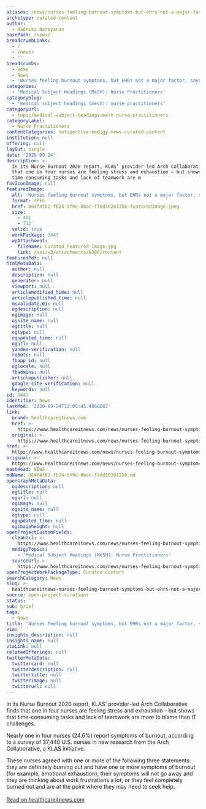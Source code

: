 ```yaml
---
aliases: /news/nurses-feeling-burnout-symptoms-but-ehrs-not-a-major-factor-says-klas
archetype: curated-content
author:
  - Radhika Narayanan
basePath: /news/
breadcrumbLinks:
  - /
  - /news/
  - ''
breadcrumbs:
  - Home
  - News
  - 'Nurses feeling burnout symptoms, but EHRs not a major factor, says KLAS'
categories:
  - 'Medical Subject Headings (MeSH): Nurse Practitioners'
categorySlug:
  - 'medical subject headings (mesh): nurse practitioners'
categoryUrl:
  - topic/medical-subject-headings-mesh-nurse-practitioners
categoryLabel:
  - Nurse Practitioners
contentCategories: netspective-medigy-news-curated-content
institution: null
offering: null
layOut: single
date: '2020-09-24'
description: >-
  In its Nurse Burnout 2020 report, KLAS’ provider-led Arch Collaborative finds
  that one in four nurses are feeling stress and exhaustion – but shows that
  time-consuming tasks and lack of teamwork are m
favIconImage: null
featuredImage:
  alt: 'Nurses feeling burnout symptoms, but EHRs not a major factor, says KLAS'
  format: JPEG
  href: 864f4f82-fb24-5f9c-8bac-f7dd30261256-featuredImage.jpeg
  size:
    - 401
    - 712
  valid: true
  workPackage: 3447
  wpAttachment:
    fileName: Curated_Featured_Image.jpg
    link: /api/v3/attachments/9380/content
featuredPdf: null
htmlMetaData:
  author: null
  description: null
  generator: null
  viewport: null
  articlemodified_time: null
  articlepublished_time: null
  msvalidate.01: null
  ogdescription: null
  ogimage: null
  ogsite_name: null
  ogtitle: null
  ogtype: null
  ogupdated_time: null
  ogurl: null
  yandex-verification: null
  robots: null
  fbapp_id: null
  oglocale: null
  fbadmins: null
  articlepublisher: null
  google-site-verification: null
  keywords: null
id: 3447
identifier: News
lastMod: '2020-09-24T12:05:45.486688Z'
link:
  brand: healthcareitnews.com
  href: >-
    https://www.healthcareitnews.com/news/nurses-feeling-burnout-symptoms-ehrs-not-major-factor-says-klas
  original: >-
    https://www.healthcareitnews.com/news/nurses-feeling-burnout-symptoms-ehrs-not-major-factor-says-klas
href: >-
  https://www.healthcareitnews.com/news/nurses-feeling-burnout-symptoms-ehrs-not-major-factor-says-klas
original: >-
  https://www.healthcareitnews.com/news/nurses-feeling-burnout-symptoms-ehrs-not-major-factor-says-klas
mastHead: NEWS
mdName: 864f4f82-fb24-5f9c-8bac-f7dd30261256.md
openGraphMetaData:
  ogdescription: null
  ogtitle: null
  ogurl: null
  ogimage: null
  ogsite_name: null
  ogtype: null
  ogupdated_time: null
  ogimageheight: null
openProjectCustomFields:
  cleanUrl: >-
    https://www.healthcareitnews.com/news/nurses-feeling-burnout-symptoms-ehrs-not-major-factor-says-klas
  medigyTopics:
    - 'Medical Subject Headings (MeSH): Nurse Practitioners'
  sourceUrl: >-
    https://www.healthcareitnews.com/news/nurses-feeling-burnout-symptoms-ehrs-not-major-factor-says-klas
openProjectWorkPackageType: Curated Content
searchCategory: News
slug: >-
  healthcareitnews-nurses-feeling-burnout-symptoms-but-ehrs-not-a-major-factor-says-klas
source: open-project-curations
status: ''
sub: brief
tags:
  - News
title: 'Nurses feeling burnout symptoms, but EHRs not a major factor, says KLAS'
via: ' '
insights_description: null
insights_name: null
viaLink: null
relatedOfferings: null
twitterMetaData:
  twittercard: null
  twitterdescription: null
  twittertitle: null
  twitterimage: null
  twitterurl: null
---
```

<p>In its Nurse Burnout 2020 report, KLAS’ provider-led Arch Collaborative finds that one in four nurses are feeling stress and exhaustion – but shows that time-consuming tasks and lack of teamwork are more to blame than IT challenges.</p><p>Nearly one in four nurses (24.6%) report symptoms of burnout, according to a survey of 37,440 U.S. nurses in new research from the Arch Collaborative, a KLAS initiative.</p><p>These nurses agreed with one or more of the following three statements: they are definitely burning out and have one or more symptoms of burnout (for example, emotional exhaustion); their symptoms will not go away and they are thinking about work frustrations a lot; or they feel completely burned out and are at the point where they may need to seek help.<br><br><a href="https://www.healthcareitnews.com/news/nurses-feeling-burnout-symptoms-ehrs-not-major-factor-says-klas">Read on healthcareitnews.com</a></p>